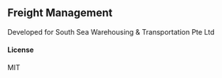 ## Freight Management

Developed for South Sea Warehousing & Transportation Pte Ltd

#### License

MIT